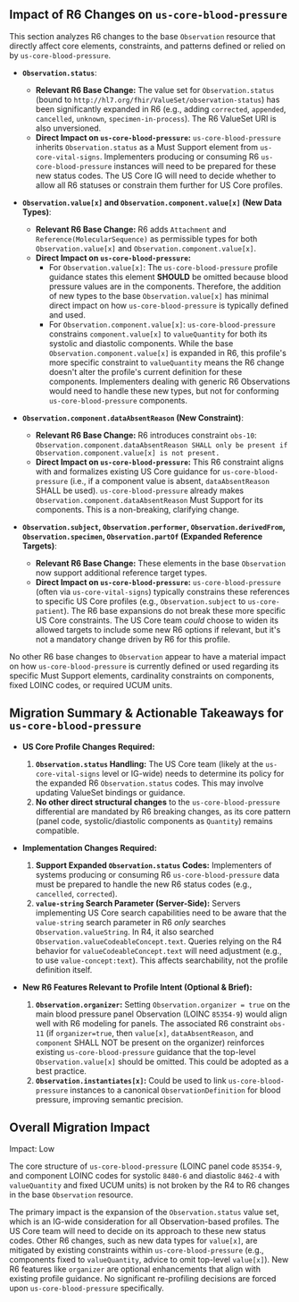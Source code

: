 ## Impact of R6 Changes on `us-core-blood-pressure`

This section analyzes R6 changes to the base `Observation` resource that directly affect core elements, constraints, and patterns defined or relied on by `us-core-blood-pressure`.

*   **`Observation.status`**:
    *   **Relevant R6 Base Change:** The value set for `Observation.status` (bound to `http://hl7.org/fhir/ValueSet/observation-status`) has been significantly expanded in R6 (e.g., adding `corrected`, `appended`, `cancelled`, `unknown`, `specimen-in-process`). The R6 ValueSet URI is also unversioned.
    *   **Direct Impact on `us-core-blood-pressure`:** `us-core-blood-pressure` inherits `Observation.status` as a Must Support element from `us-core-vital-signs`. Implementers producing or consuming R6 `us-core-blood-pressure` instances will need to be prepared for these new status codes. The US Core IG will need to decide whether to allow all R6 statuses or constrain them further for US Core profiles.

*   **`Observation.value[x]` and `Observation.component.value[x]` (New Data Types)**:
    *   **Relevant R6 Base Change:** R6 adds `Attachment` and `Reference(MolecularSequence)` as permissible types for both `Observation.value[x]` and `Observation.component.value[x]`.
    *   **Direct Impact on `us-core-blood-pressure`:**
        *   For `Observation.value[x]`: The `us-core-blood-pressure` profile guidance states this element **SHOULD** be omitted because blood pressure values are in the components. Therefore, the addition of new types to the base `Observation.value[x]` has minimal direct impact on how `us-core-blood-pressure` is typically defined and used.
        *   For `Observation.component.value[x]`: `us-core-blood-pressure` constrains `component.value[x]` to `valueQuantity` for both its systolic and diastolic components. While the base `Observation.component.value[x]` is expanded in R6, this profile's more specific constraint to `valueQuantity` means the R6 change doesn't alter the profile's current definition for these components. Implementers dealing with generic R6 Observations would need to handle these new types, but not for conforming `us-core-blood-pressure` components.

*   **`Observation.component.dataAbsentReason` (New Constraint)**:
    *   **Relevant R6 Base Change:** R6 introduces constraint `obs-10`: `Observation.component.dataAbsentReason SHALL only be present if Observation.component.value[x] is not present.`
    *   **Direct Impact on `us-core-blood-pressure`:** This R6 constraint aligns with and formalizes existing US Core guidance for `us-core-blood-pressure` (i.e., if a component value is absent, `dataAbsentReason` SHALL be used). `us-core-blood-pressure` already makes `Observation.component.dataAbsentReason` Must Support for its components. This is a non-breaking, clarifying change.

*   **`Observation.subject`, `Observation.performer`, `Observation.derivedFrom`, `Observation.specimen`, `Observation.partOf` (Expanded Reference Targets)**:
    *   **Relevant R6 Base Change:** These elements in the base `Observation` now support additional reference target types.
    *   **Direct Impact on `us-core-blood-pressure`:** `us-core-blood-pressure` (often via `us-core-vital-signs`) typically constrains these references to specific US Core profiles (e.g., `Observation.subject` to `us-core-patient`). The R6 base expansions do not break these more specific US Core constraints. The US Core team *could* choose to widen its allowed targets to include some new R6 options if relevant, but it's not a mandatory change driven by R6 for this profile.

No other R6 base changes to `Observation` appear to have a material impact on how `us-core-blood-pressure` is currently defined or used regarding its specific Must Support elements, cardinality constraints on components, fixed LOINC codes, or required UCUM units.

## Migration Summary & Actionable Takeaways for `us-core-blood-pressure`

*   **US Core Profile Changes Required:**
    1.  **`Observation.status` Handling:** The US Core team (likely at the `us-core-vital-signs` level or IG-wide) needs to determine its policy for the expanded R6 `Observation.status` codes. This may involve updating ValueSet bindings or guidance.
    2.  **No other direct structural changes** to the `us-core-blood-pressure` differential are mandated by R6 breaking changes, as its core pattern (panel code, systolic/diastolic components as `Quantity`) remains compatible.

*   **Implementation Changes Required:**
    1.  **Support Expanded `Observation.status` Codes:** Implementers of systems producing or consuming R6 `us-core-blood-pressure` data must be prepared to handle the new R6 status codes (e.g., `cancelled`, `corrected`).
    2.  **`value-string` Search Parameter (Server-Side):** Servers implementing US Core search capabilities need to be aware that the `value-string` search parameter in R6 *only* searches `Observation.valueString`. In R4, it also searched `Observation.valueCodeableConcept.text`. Queries relying on the R4 behavior for `valueCodeableConcept.text` will need adjustment (e.g., to use `value-concept:text`). This affects searchability, not the profile definition itself.

*   **New R6 Features Relevant to Profile Intent (Optional & Brief):**
    1.  **`Observation.organizer`:** Setting `Observation.organizer = true` on the main blood pressure panel Observation (LOINC `85354-9`) would align well with R6 modeling for panels. The associated R6 constraint `obs-11` (if `organizer=true`, then `value[x]`, `dataAbsentReason`, and `component` SHALL NOT be present on the organizer) reinforces existing `us-core-blood-pressure` guidance that the top-level `Observation.value[x]` should be omitted. This could be adopted as a best practice.
    2.  **`Observation.instantiates[x]`:** Could be used to link `us-core-blood-pressure` instances to a canonical `ObservationDefinition` for blood pressure, improving semantic precision.

## Overall Migration Impact
Impact: Low

The core structure of `us-core-blood-pressure` (LOINC panel code `85354-9`, and component LOINC codes for systolic `8480-6` and diastolic `8462-4` with `valueQuantity` and fixed UCUM units) is not broken by the R4 to R6 changes in the base `Observation` resource.

The primary impact is the expansion of the `Observation.status` value set, which is an IG-wide consideration for all Observation-based profiles. The US Core team will need to decide on its approach to these new status codes. Other R6 changes, such as new data types for `value[x]`, are mitigated by existing constraints within `us-core-blood-pressure` (e.g., components fixed to `valueQuantity`, advice to omit top-level `value[x]`). New R6 features like `organizer` are optional enhancements that align with existing profile guidance. No significant re-profiling decisions are forced upon `us-core-blood-pressure` specifically.